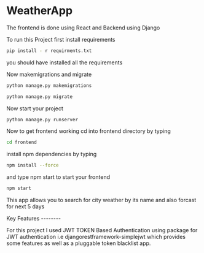 # WeatherApp

The frontend is done using React and Backend using Django

To run this Project first install requirements

```sh
pip install - r requirments.txt
```

you should have installed all the requirements

Now makemigrations and migrate
```sh
python manage.py makemigrations
```
```sh
python manage.py migrate
```

Now start your project

```sh
python manage.py runserver
```

Now to get frontend working cd into frontend directory by typing
```sh
cd frontend
```
install npm dependencies by typing
```sh
npm install --force
```
and type npm start to start your frontend

```sh
npm start
```
This app allows you to search for city weather by its name and also forcast for next 5 days

Key Features  --------

For this project I used JWT TOKEN Based Authentication using package for JWT authentication i.e djangorestframework-simplejwt which provides some features as well as a pluggable token blacklist app.
